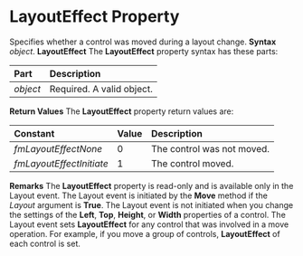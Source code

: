 
# LayoutEffect Property



Specifies whether a control was moved during a layout change.
 **Syntax**
 _object_. **LayoutEffect**
The  **LayoutEffect** property syntax has these parts:


|**Part**|**Description**|
|:-----|:-----|
| _object_|Required. A valid object.|
 **Return Values**
The  **LayoutEffect** property return values are:


|**Constant**|**Value**|**Description**|
|:-----|:-----|:-----|
| _fmLayoutEffectNone_|0|The control was not moved.|
| _fmLayoutEffectInitiate_|1|The control moved.|
 **Remarks**
The  **LayoutEffect** property is read-only and is available only in the Layout event. The Layout event is initiated by the **Move** method if the _Layout_ argument is **True**.
The Layout event is not initiated when you change the settings of the  **Left**, **Top**, **Height**, or **Width** properties of a control.
The Layout event sets  **LayoutEffect** for any control that was involved in a move operation. For example, if you move a group of controls, **LayoutEffect** of each control is set.
